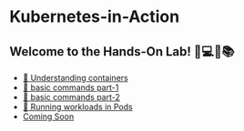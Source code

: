 # Kubernetes-in-Action

## **Welcome to the Hands-On Lab! 👐💻🔬📚**

- [🔬 Understanding containers](/understanding-containers/README.md)
- [🔬 basic commands part-1](/basic-commands-part-1/README.md)
- [🔬 basic commands part-2](/basic-commands-part-2/README.md)
- [🔬 Running workloads in Pods](/Running-workloads-in-Pods/README.md)
- [Coming Soon]()